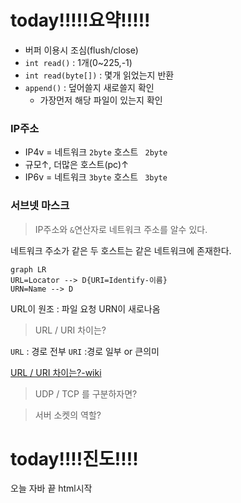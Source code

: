 
# today!!!!!요약!!!!!

- 버퍼 이용시 조심(flush/close)
- ```int read()```  : 1개(0~225,-1)
- ```int read(byte[])``` :  몇개 읽었는지 반환
- ```append()``` : 덮어쓸지 새로쓸지 확인 
	- 가장먼저 해당 파일이 있는지 확인

### IP주소

- IP4v = 네트워크 ```2byte``` 호스트 ``` 2byte```  
-  규모↑, 더많은 호스트(pc)↑
- IP6v = 네트워크 ```3byte``` 호스트 ``` 3byte```  

### 서브넷 마스크

> IP주소와 ```&```연산자로 네트워크 주소를 알수 있다.

네트워크 주소가 같은 두 호스트는 같은 네트워크에 존재한다.

```mermaid
graph LR
URL=Locator --> D{URI=Identify-이름}
URN=Name --> D
```
URL이 원조 : 파일 요청
URN이 새로나옴

> URL / URI 차이는?

```URL``` : 경로 전부
```URI``` :경로 일부 or 큰의미

[ URL / URI 차이는?-wiki](https://ko.wikipedia.org/wiki/%ED%86%B5%ED%95%A9_%EC%9E%90%EC%9B%90_%EC%8B%9D%EB%B3%84%EC%9E%90)

> UDP / TCP 를 구분하자면?

> 서버 소켓의 역할?


# today!!!!진도!!!!

오늘 자바 끝
html시작
<!--stackedit_data:
eyJoaXN0b3J5IjpbNzU5NDQzNzgxLDQ1MjQ0MDg5Nl19
-->